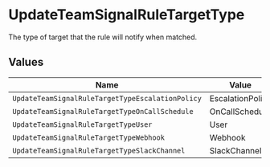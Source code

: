 # UpdateTeamSignalRuleTargetType

The type of target that the rule will notify when matched.


## Values

| Name                                             | Value                                            |
| ------------------------------------------------ | ------------------------------------------------ |
| `UpdateTeamSignalRuleTargetTypeEscalationPolicy` | EscalationPolicy                                 |
| `UpdateTeamSignalRuleTargetTypeOnCallSchedule`   | OnCallSchedule                                   |
| `UpdateTeamSignalRuleTargetTypeUser`             | User                                             |
| `UpdateTeamSignalRuleTargetTypeWebhook`          | Webhook                                          |
| `UpdateTeamSignalRuleTargetTypeSlackChannel`     | SlackChannel                                     |